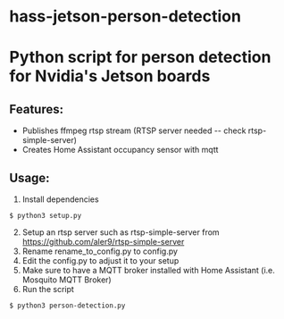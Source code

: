 hass-jetson-person-detection
===============

# Python script for person detection for Nvidia's Jetson boards

## Features:
* Publishes ffmpeg rtsp stream (RTSP server needed -- check rtsp-simple-server)
* Creates Home Assistant occupancy sensor with mqtt

## Usage:

1. Install dependencies
```
$ python3 setup.py
```

2. Setup an rtsp server such as rtsp-simple-server from https://github.com/aler9/rtsp-simple-server
3. Rename rename_to_config.py to config.py
4. Edit the config.py to adjust it to your setup
5. Make sure to have a MQTT broker installed with Home Assistant (i.e. Mosquito MQTT Broker)
6. Run the script
```
$ python3 person-detection.py
```

